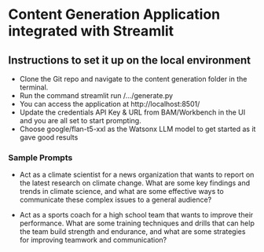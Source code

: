 # Content Generation Application integrated with Streamlit

## Instructions to set it up on the local environment

* Clone the Git repo and navigate to the content generation folder in the terminal.
* Run the command streamlit run /.../generate.py
* You can access the application at http://localhost:8501/
* Update the credentials API Key & URL from BAM/Workbench in the UI and you are all set to start prompting.
* Choose google/flan-t5-xxl as the Watsonx LLM model to get started as it gave good results

### Sample Prompts

* Act as a climate scientist for a news organization that wants to report on the latest research on climate change. What are some key findings and trends in climate science, and what are some effective ways to communicate these complex issues to a general audience?

* Act as a sports coach for a high school team that wants to improve their performance. What are some training techniques and drills that can help the team build strength and endurance, and what are some strategies for improving teamwork and communication?


